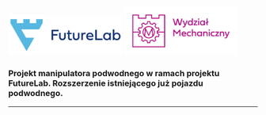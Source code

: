 
<img src="./docs/assets/futurelab.png" alt="FL logo" width="230"/> <img src="./docs/assets/pkwm.png" alt="PKWM logo" width="230"/>

### Projekt manipulatora podwodnego w ramach projektu FutureLab. Rozszerzenie istniejącego już pojazdu podwodnego.

---

